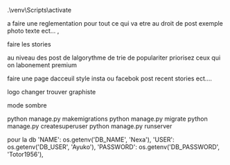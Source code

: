 .\venv\Scripts\activate

a faire une reglementation pour tout ce qui va etre au droit de post exemple photo texte ect... , 

faire les stories

au niveau des post de lalgorythme de trie de populariter priorisez ceux qui on labonement premium

faire une page dacceuil style insta ou facebok post recent stories ect....  

logo changer trouver graphiste 

mode sombre

python manage.py makemigrations
python manage.py migrate
python manage.py createsuperuser
python manage.py runserver

pour la db 
'NAME': os.getenv('DB_NAME', 'Nexa'),
'USER': os.getenv('DB_USER', 'Ayuko'),
'PASSWORD': os.getenv('DB_PASSWORD', 'Totor1956'),
